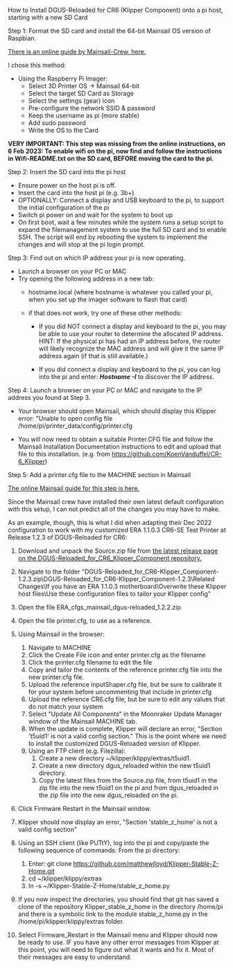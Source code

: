 How to Install DGUS-Reloaded for CR6 (Klipper Component) onto a pi host, starting with a new SD Card

Step 1: Format the SD card and install the 64-bit Mainsail OS version of Raspbian.

[There is an online guide by Mainsail-Crew, here.](https://docs.mainsail.xyz/setup/mainsail-os)

I chose this method:   
- Using the Raspberry Pi Imager:
  - Select 3D Printer OS -> Mainsail 64-bit
  - Select the target SD Card as Storage
  - Select the settings (gear) icon
  - Pre-configure the network SSID & password
  - Keep the username as pi (more stable)
  - Add sudo password
  - Write the OS to the Card

**VERY IMPORTANT: This step was missing from the online instructions, on 6 Feb 2023: To enable wifi on the pi, now find and follow the instructions in Wifi-README.txt on the SD card, BEFORE moving the card to the pi.** 


Step 2: Insert the SD card into the pi host  
- Ensure power on the host pi is off.
- Insert the card into the host pi (e.g. 3b+)
- OPTIONALLY: Connect a display and USB keyboard to the pi, to support the initial configuration of the pi
- Switch pi power on and wait for the system to boot up
- On first boot, wait a few minutes while the system runs a setup script to expand the filemanagement system to use the full SD card and to enable SSH. The script will end by rebooting the system to implement the changes and will stop at the pi login prompt.

Step 3: Find out on which IP address your pi is now operating. 

- Launch a browser on your PC or MAC
- Try opening the following address in a new tab:
  - hostname.local (where hostname is whatever you called your pi, when you set up the imager software to flash that card)
  - if that does not work, try one of these other methods:

    - If you did NOT connect a display and keyboard to the pi, you may be able to use your router to determine the allocated IP address. 
    HINT: If the physical pi has had an IP address before, the router will likely recognize the MAC address and will give it the same IP address again (if that is still available.)

    - If you did connect a display and keyboard to the pi, you can log into the pi and enter: _**Hostname -I**_ to discover the IP address.

Step 4: Launch a browser on your PC or MAC and navigate to the IP address you found at Step 3.
 - Your browser should open Mainsail, which should display this Klipper error: "Unable to open config file /home/pi/printer_data/config/printer.cfg 

 - You will now need to obtain a suitable Printer.CFG file and follow the Mainsail Installation Documentation instructions to edit and upload that file to this installation. (e.g. from https://github.com/KoenVanduffel/CR-6_Klipper)

Step 5: Add a printer.cfg file to the MACHINE section in Mainsail

[The online Mainsail guide for this step is here.](https://docs.mainsail.xyz/setup/mainsailos/klipper-setup)

Since the Mainsail crew have installed their own latest default configuration with this setup, I can not predict all of the changes you may have to make.

As an example, though, this is what I did when adapting their Dec 2022 configuration to work with my customized ERA 1.1.0.3 CR6-SE Test Printer at Release 1.2.3 of DGUS-Reloaded for CR6:

1. Download and unpack the Source.zip file from [the latest release page on the DGUS-Reloaded_for_CR6_Klipper_Component repository.](https://github.com/Thinkersbluff/DGUS-Reloaded_for_CR6-Klipper_Component/releases/tag/v1.2.3)
2. Navigate to the folder "DGUS-Reloaded_for_CR6-Klipper_Component-1.2.3.zip\DGUS-Reloaded_for_CR6-Klipper_Component-1.2.3\Related Changes\If you have an ERA 1.1.0.3 motherboard\Overwrite these Klipper host files\Use these configuration files to  tailor your Klipper config\"
3. Open the file ERA_cfgs_mainsail_dgus-reloaded_1.2.2.zip
4. Open the file printer.cfg, to use as a reference.

5. Using Mainsail in the browser:
   1. Navigate to MACHINE
   2. Click the Create File icon and enter printer.cfg as the filename
   3. Click the printer.cfg filename to edit the file
   4. Copy and tailor the contents of the reference printer.cfg file into the new printer.cfg file.
   5. Upload the reference inputShaper.cfg file, but be sure to calibrate it for your system before uncommenting that include in printer.cfg
   6. Upload the reference CR6.cfg file, but be sure to edit any values that do not match your system
   7. Select "Update All Components" in the Moonraker Update Manager window of the Mainsail MACHINE tab.
   8. When the update is complete, Klipper will declare an error, "Section 't5uid1' is not a valid config section."  This is the point where we need to install the customized DGUS-Reloaded version of Klipper.
   9. Using an FTP client (e.g. Filezilla):
      1.  Create a new directory ~/klipper/klippy/extras/t5uid1.
      2.  Create a new directory dgus_reloaded within the new t5uid1 directory.
      3.  Copy the latest files from the Source.zip file, from t5uid1 in the zip file into the new t5uid1 on the pi and from dgus_reloaded in the zip file into the new dgus_reloaded on the pi.
  10. Click Firmware Restart in the Mainsail window.
  11. Klipper should now display an error, "Section 'stable_z_home' is not a valid config section"
  12. Using an SSH client (like PUTtY), log into the pi and copy/paste the following sequence of commands:
      From the pi directory:
      1.  Enter: git clone https://github.com/matthewlloyd/Klipper-Stable-Z-Home.git
      2.  cd ~/klipper/klippy/extras
      3.  ln -s ~/Klipper-Stable-Z-Home/stable_z_home.py
  13. If you now inspect the directories, you should find that git has saved a clone of the repository Klipper_stable_z_home in the directory /home/pi and there is a symbolic link to the module stable_z_home.py in the /home/pi/klipper/klippy/extras folder.
  14. Select Firmware_Restart in the Mainsail menu and Klipper should now be ready to use.  IF you have any other error messages from Klipper at this point, you will need to figure out what it wants and fix it. Most of their messages are easy to understand.